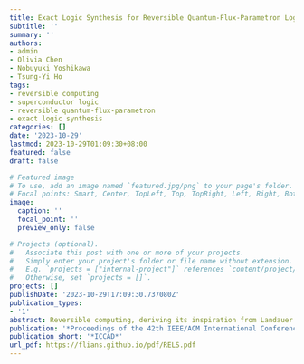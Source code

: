 ```yaml
---
title: Exact Logic Synthesis for Reversible Quantum-Flux-Parametron Logic
subtitle: ''
summary: ''
authors:
- admin
- Olivia Chen
- Nobuyuki Yoshikawa
- Tsung-Yi Ho
tags:
- reversible computing
- superconductor logic
- reversible quantum-flux-parametron
- exact logic synthesis
categories: []
date: '2023-10-29'
lastmod: 2023-10-29T01:09:30+08:00
featured: false
draft: false

# Featured image
# To use, add an image named `featured.jpg/png` to your page's folder.
# Focal points: Smart, Center, TopLeft, Top, TopRight, Left, Right, BottomLeft, Bottom, BottomRight.
image:
  caption: ''
  focal_point: ''
  preview_only: false

# Projects (optional).
#   Associate this post with one or more of your projects.
#   Simply enter your project's folder or file name without extension.
#   E.g. `projects = ["internal-project"]` references `content/project/deep-learning/index.md`.
#   Otherwise, set `projects = []`.
projects: []
publishDate: '2023-10-29T17:09:30.737080Z'
publication_types:
- '1'
abstract: Reversible computing, deriving its inspiration from Landauer's principle, has captured significant interest as a promising technology for logic operations without energy dissipation. The reversible quantum-flux-parametron (RQFP) stands as the first practical reversible logic gate using adiabatic superconducting devices, whose logical and physical reversibility has been experimentally demonstrated. However, due to its unique logic function and structure, the design of RQFP logic circuits is a highly challenging task. At present, there are no automated design tools available for RQFP logic. Therefore, this paper proposes the first exact logic synthesis algorithm for RQFP logic. It formulates the synthesis problem as the Boolean satisfiability problem and subsequently constructs and calls upon the incremental propositional logic model iteratively for optimal synthesis with the least number of gates and garbage outputs. Experimental results on the reversible logic benchmark from RevLib demonstrate the effectiveness of the proposed algorithm.
publication: '*Proceedings of the 42th IEEE/ACM International Conference on Computer-Aided Design*'
publication_short: '*ICCAD*'
url_pdf: https://flians.github.io/pdf/RELS.pdf
---
```

